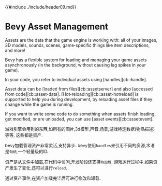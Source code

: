 {{#include ./include/header09.md}}

# Bevy Asset Management

Assets are the data that the game engine is working with: all of your images,
3D models, sounds, scenes, game-specific things like item descriptions,
and more!

Bevy has a flexible system for loading and managing your game assets
asynchronously (in the background, without causing lag spikes in your game).

In your code, you refer to individual assets using [handles][cb::handle].

Asset data can be [loaded from files][cb::assetserver] and also [accessed from
code][cb::asset-data]. [Hot-reloading][cb::asset-hotreload] is supported to
help you during development, by reloading asset files if they change while the
game is running.

If you want to write some code to do something when assets finish loading, get
modified, or are unloaded, you can use [asset events][cb::assetevent].

游戏引擎会用到的东西,如所有的图片,3d模型,声音,场景,游戏特定数据(物品描述)等等,
这些都是资产.

bevy加载管理资产非常灵活,支持异步.
bevy使用`handles`来引用不同的资源,术语是`句柄`,一个轻量级的ID.

资产是从文件中加载,在代码中访问,开发阶段还支持`热加载`,
游戏运行过程中,如果资产发生了变化,还可以进行`reload`.

通过资产事件,在资产加载完毕后可进行修改和卸载.
